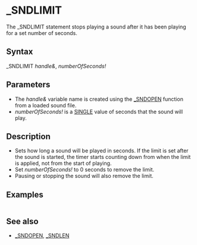 # _SNDLIMIT

The _SNDLIMIT statement stops playing a sound after it has been playing for a set number of seconds.

  

## Syntax

_SNDLIMIT *handle&*, *numberOfSeconds!*
  

## Parameters

* The *handle&* variable name is created using the [_SNDOPEN](_SNDOPEN.md) function from a loaded sound file.
* *numberOfSeconds!* is a [SINGLE](SINGLE.md) value of seconds that the sound will play.

  

## Description

* Sets how long a sound will be played in seconds. If the limit is set after the sound is started, the timer starts counting down from when the limit is applied, not from the start of playing.
* Set *numberOfSeconds!* to 0 seconds to remove the limit.
* Pausing or stopping the sound will also remove the limit.

  

## Examples

``` _SNDLIMIT h&, 5.5  
```

  

## See also

* [_SNDOPEN](_SNDOPEN.md), [_SNDLEN](_SNDLEN.md)

  
